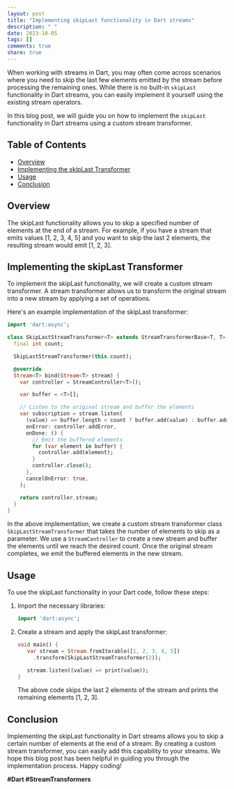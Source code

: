 ```yaml
---
layout: post
title: "Implementing skipLast functionality in Dart streams"
description: " "
date: 2023-10-05
tags: []
comments: true
share: true
---
```


When working with streams in Dart, you may often come across scenarios where you need to skip the last few elements emitted by the stream before processing the remaining ones. While there is no built-in `skipLast` functionality in Dart streams, you can easily implement it yourself using the existing stream operators.

In this blog post, we will guide you on how to implement the `skipLast` functionality in Dart streams using a custom stream transformer.

## Table of Contents
- [Overview](#overview)
- [Implementing the skipLast Transformer](#implementing-the-skiplast-transformer)
- [Usage](#usage)
- [Conclusion](#conclusion)

## Overview

The skipLast functionality allows you to skip a specified number of elements at the end of a stream. For example, if you have a stream that emits values [1, 2, 3, 4, 5] and you want to skip the last 2 elements, the resulting stream would emit [1, 2, 3].

## Implementing the skipLast Transformer

To implement the skipLast functionality, we will create a custom stream transformer. A stream transformer allows us to transform the original stream into a new stream by applying a set of operations.

Here's an example implementation of the skipLast transformer:

```dart
import 'dart:async';

class SkipLastStreamTransformer<T> extends StreamTransformerBase<T, T> {
  final int count;

  SkipLastStreamTransformer(this.count);

  @override
  Stream<T> bind(Stream<T> stream) {
    var controller = StreamController<T>();

    var buffer = <T>[];

    // Listen to the original stream and buffer the elements
    var subscription = stream.listen(
      (value) => buffer.length < count ? buffer.add(value) : buffer.addLast(value),
      onError: controller.addError,
      onDone: () {
        // Emit the buffered elements
        for (var element in buffer) {
          controller.add(element);
        }
        controller.close();
      },
      cancelOnError: true,
    );

    return controller.stream;
  }
}
```

In the above implementation, we create a custom stream transformer class `SkipLastStreamTransformer` that takes the number of elements to skip as a parameter. We use a `StreamController` to create a new stream and buffer the elements until we reach the desired count. Once the original stream completes, we emit the buffered elements in the new stream.

## Usage

To use the skipLast functionality in your Dart code, follow these steps:

1. Import the necessary libraries:
   ```dart
   import 'dart:async';
   ```

2. Create a stream and apply the skipLast transformer:
   ```dart
   void main() {
      var stream = Stream.fromIterable([1, 2, 3, 4, 5])
        .transform(SkipLastStreamTransformer(2));
   
      stream.listen((value) => print(value));
   }
   ```

   The above code skips the last 2 elements of the stream and prints the remaining elements [1, 2, 3].

## Conclusion

Implementing the skipLast functionality in Dart streams allows you to skip a certain number of elements at the end of a stream. By creating a custom stream transformer, you can easily add this capability to your streams. We hope this blog post has been helpful in guiding you through the implementation process. Happy coding!

**#Dart #StreamTransformers**